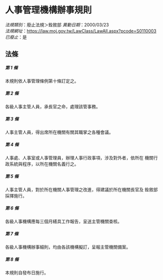 # 人事管理機構辦事規則

*法規類別*：廢止法規＞銓敘部
*異動日期*：2000/03/23  
*法規網址*：https://law.moj.gov.tw/LawClass/LawAll.aspx?pcode=S0110003
*已廢止*：是


## 法條
##### 第 1 條
本規則依人事管理條例第十條訂定之。

##### 第 2 條
各級人事主管人員，承長官之命，處理該管事務。

##### 第 3 條
人事主管人員，得出席所在機關有關其職掌之各種會議。

##### 第 4 條
人事處、人事室或人事管理員，辦理人事行政事項，涉及對外者，依所在
機關行政系統與程序，以所在機關名義行之。

##### 第 5 條
人事主管人員，對於所在機關人事管理之改進，得建議於所在機關長官及
銓敘部採擇施行。

##### 第 6 條
各級人事機構應每三個月繕具工作報告，呈送主管機關查核。

##### 第 7 條
各級人事機構辦事細則，均由各該機構擬訂，呈報主管機關備案。

##### 第 8 條
本規則自發布日施行。


